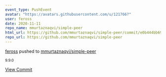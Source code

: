 ```yaml
---
event_type: PushEvent
avatar: "https://avatars.githubusercontent.com/u/121766?"
user: feross
date: 2020-11-11
repo_name: mmurtaznaqvi/simple-peer
html_url: https://github.com/mmurtaznaqvi/simple-peer/commit/e0b444bb6931134a579084609e794e3d6f2a04c4
repo_url: https://github.com/mmurtaznaqvi/simple-peer
---
```


<a href='https://github.com/feross' target='_blank'>feross</a> pushed to <a href='https://github.com/mmurtaznaqvi/simple-peer' target='_blank'>mmurtaznaqvi/simple-peer</a>

<small>9.9.0</small>

<a href='https://github.com/mmurtaznaqvi/simple-peer/commit/e0b444bb6931134a579084609e794e3d6f2a04c4' target='_blank'>View Commit</a>
